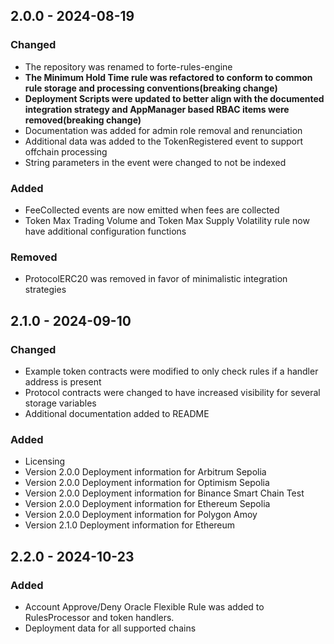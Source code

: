 ## 2.0.0 - 2024-08-19

### Changed
- The repository was renamed to forte-rules-engine
- **The Minimum Hold Time rule was refactored to conform to common rule storage and processing conventions(breaking change)**
- **Deployment Scripts were updated to better align with the documented integration strategy and AppManager based RBAC items were removed(breaking change)**
- Documentation was added for admin role removal and renunciation
- Additional data was added to the TokenRegistered event to support offchain processing
- String parameters in the event were changed to not be indexed

### Added
- FeeCollected events are now emitted when fees are collected
- Token Max Trading Volume and Token Max Supply Volatility rule now have additional configuration functions

### Removed
- ProtocolERC20 was removed in favor of minimalistic integration strategies

## 2.1.0 - 2024-09-10

### Changed
- Example token contracts were modified to only check rules if a handler address is present
- Protocol contracts were changed to have increased visibility for several storage variables
- Additional documentation added to README

### Added
- Licensing
- Version 2.0.0 Deployment information for Arbitrum Sepolia
- Version 2.0.0 Deployment information for Optimism Sepolia
- Version 2.0.0 Deployment information for Binance Smart Chain Test
- Version 2.0.0 Deployment information for Ethereum Sepolia
- Version 2.0.0 Deployment information for Polygon Amoy
- Version 2.1.0 Deployment information for Ethereum 

## 2.2.0 - 2024-10-23

### Added
- Account Approve/Deny Oracle Flexible Rule was added to RulesProcessor and token handlers.
- Deployment data for all supported chains


